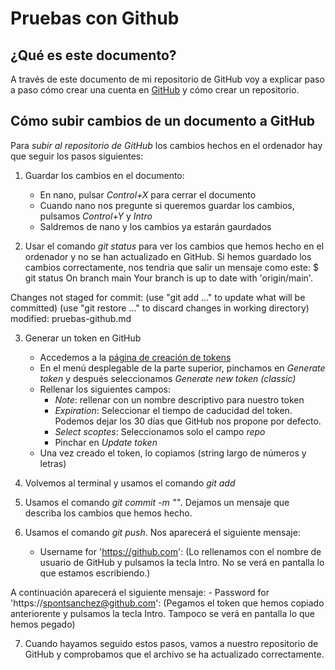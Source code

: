 # Pruebas con Github

## ¿Qué es este documento?

A través de este documento de mi repositorio de GitHub voy a explicar paso a paso cómo crear una cuenta en [GitHub](https://github.com) y cómo crear un repositorio.

<!--
En este punto he tratado de subir los cambios a GitHub, para ver si se muestran correctamente.
     --->

## Cómo subir cambios de un documento a GitHub

Para *subir al repositorio de GitHub* los cambios hechos en el ordenador hay que seguir los pasos siguientes:
1. Guardar los cambios en el documento:
	- En nano, pulsar *Control+X* para cerrar el documento
	- Cuando nano nos pregunte si queremos guardar los cambios, pulsamos *Control+Y* y *Intro*
	- Saldremos de nano y los cambios ya estarán gaurdados

2. Usar el comando *git status* para ver los cambios que hemos hecho en el ordenador y no se han actualizado en GitHub. Si hemos guardado los cambios correctamente, nos tendria que salir un mensaje como este:
$ git status
On branch main
Your branch is up to date with 'origin/main'.

Changes not staged for commit:
  (use "git add <file>..." to update what will be committed)
  (use "git restore <file>..." to discard changes in working directory)
        modified:   pruebas-github.md

3. Generar un token en GitHub
	- Accedemos a la [página de creación de tokens](https://github.com/settings/tokens)
	- En el menú desplegable de la parte superior, pinchamos en *Generate token* y después seleccionamos *Generate new token (classic)*
	- Rellenar los siguientes campos:
		- *Note*: rellenar con un nombre descriptivo para nuestro token
		- *Expiration*: Seleccionar el tiempo de caducidad del token. Podemos dejar los 30 días que GitHub nos propone por defecto.
		- *Select scoptes*: Seleccionamos solo el campo *repo*
		- Pinchar en *Update token*
	- Una vez creado el token, lo copiamos (string largo de números y letras)

4. Volvemos al terminal y usamos el comando *git add <nombre del documento>*

5. Usamos el comando *git commit -m "<mensaje>"*. Dejamos un mensaje que describa los cambios que hemos hecho.

6. Usamos el comando *git push*. Nos aparecerá el siguiente mensaje:
	- Username for 'https://github.com': (Lo rellenamos con el nombre de usuario de GitHub y pulsamos la tecla Intro. No se verá en pantalla lo que estamos escribiendo.)

A continuación aparecerá el siguiente mensaje:
	- Password for 'https://spontsanchez@github.com': (Pegamos el token que hemos copiado anteriorente y pulsamos la tecla Intro. Tampoco se verá en pantalla lo que hemos pegado)

7. Cuando hayamos seguido estos pasos, vamos a nuestro repositorio de GitHub y comprobamos que el archivo se ha actualizado correctamente.
